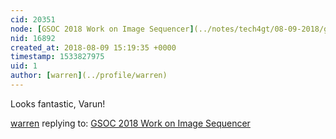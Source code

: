 ```yaml
---
cid: 20351
node: [GSOC 2018 Work on Image Sequencer](../notes/tech4gt/08-09-2018/gsoc-2018-work-on-image-sequencer)
nid: 16892
created_at: 2018-08-09 15:19:35 +0000
timestamp: 1533827975
uid: 1
author: [warren](../profile/warren)
---
```


Looks fantastic, Varun! 

[warren](../profile/warren) replying to: [GSOC 2018 Work on Image Sequencer](../notes/tech4gt/08-09-2018/gsoc-2018-work-on-image-sequencer)

